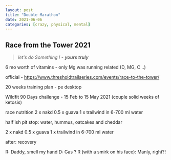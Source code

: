 ```yaml
---
layout: post
title: "Double Marathon"
date: 2021-06-06
categories: [crazy, physical, mental]
---
```



## Race from the Tower 2021

> _let's do Something !_ - **_yours truly_**



6 mo worth of vitamins - only Mg was running related (D, MG, C ..)

official - https://www.thresholdtrailseries.com/events/race-to-the-tower/


20 weeks training plan - pe desktop

Wildfit 90 Days challenge - 15 Feb to 15 May 2021 (couple solid weeks of ketosis)


race nutrition
2 x nakd
0.5 x guava
1 x trailwind in 6-700 ml water

half'ish pit stop: water, hummus, oatcakes and cheddar

2 x nakd
0.5 x guava
1 x trailwind in 6-700 ml water

after: recovery


R: Daddy, smell my hand
D: Gas ?
R (with a smirk on his face): Manly, right?!
